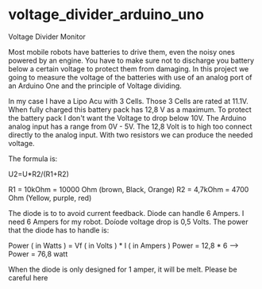 voltage_divider_arduino_uno
===========================

Voltage Divider Monitor

Most mobile robots have batteries to drive them, even the noisy ones powered by an engine. You have to make sure not to discharge you battery below a certain voltage to protect them from damaging. In this project we going to measure the voltage of the batteries with use of an analog port of an Arduino One and the principle of Voltage dividing.

In my case I have a Lipo Acu with 3 Cells. Those 3 Cells are rated at 11.1V. When fully charged this battery pack has 12,8 V as a maximum.
To protect the battery pack I don't want the Voltage to drop below 10V. The Arduino analog input has a range from 0V - 5V. The 12,8 Volt is to high too connect directly to the analog input. 
With two resistors we can produce the needed voltage.

The formula is:

U2=U*R2/(R1+R2)

R1 = 10kOhm = 10000 Ohm (brown, Black, Orange)
R2 = 4,7kOhm = 4700 Ohm (Yellow, purple, red)

The diode is to to avoid current feedback. Diode can handle 6 Ampers. I need 6 Ampers for my robot.
Doíode voltage drop is 0,5 Volts. The power that the diode has to handle is:

Power ( in Watts ) = Vf ( in Volts ) * I ( in Ampers )
Power = 12,8 * 6 --> Power = 76,8 watt

When the diode is only designed for 1 amper, it will be melt. Please be careful here

